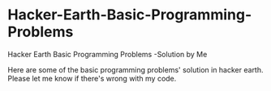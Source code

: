 # Hacker-Earth-Basic-Programming-Problems
Hacker Earth Basic Programming Problems -Solution by Me

Here are some of the basic programming problems' solution in hacker earth.
Please let me know if there's wrong with my code.
